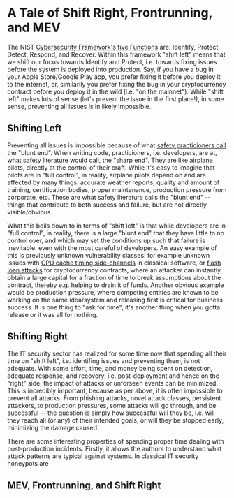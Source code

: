 # A Tale of Shift Right, Frontrunning, and MEV

The NIST [Cybersecurity Framework's five Functions](https://www.nist.gov/cyberframework/online-learning/five-functions) are: Identify, Protect, Detect, Respond, and Recover. Within this framework "shift left" means that we shift our focus towards Identify and Protect, i.e. towards fixing issues before the system is deployed into production. Say, if you have a bug in your Apple Store/Google Play app, you prefer fixing it before you deploy it to the internet, or, similarily you prefer fixing the bug in your cryptocurrency contract before you deploy it in the wild (i.e. "on the mainnet"). While "shift left" makes lots of sense (let's prevent the issue in the first place!), in some sense, preventing all issues is in likely impossible.


## Shifting Left

Preventing all issues is impossible because of what [safety practicioners call](https://www.amazon.com/Field-Guide-Understanding-Human-Error/dp/1472439058) the "blunt end". When writing code, practicioners, i.e. developers, are at, what safety literature would call, the "sharp end". They are like airplane pilots, directly at the control of their craft. While it's easy to imagine that pilots are in "full control", in reality, airplane pilots depend on and are affected by many things: accurate weather reports, quality and amount of training, certification bodies, proper maintenance, production pressure from corporate, etc. These are what safety literature calls the "blunt end" -- things that contribute to both success and failure, but are not directly visible/obvious.

What this boils down to in terms of "shift left" is that while developers are in "full control", in reality, there is a large "blunt end" that they have little to no control over, and which may set the conditions up such that failure is inevitable, even with the most careful of developers. An easy example of this is previously unknown vulnerability classes: for example unknown issues with [CPU cache timing side-channels](https://www.intel.com/content/www/us/en/architecture-and-technology/side-channel-variants-1-2-3.html) in classical software, or [flash loan attacks](https://halborn.com/what-is-a-flash-loan-attack/) for cryptocurrency contracts, where an attacker can instantly obtain a large capital for a fraction of time to break assumptions about the contract, thereby e.g. helping to drain it of funds. Another obvious example would be production pressure, where competing entities are known to be working on the same idea/system and releasing first is critical for business success. It is one thing to "ask for time", it's another thing when you gotta release or it was all for nothing.

## Shifting Right

The IT security sector has realized for some time now that spending all their time on "shift left", i.e. identifing issues and preventing them, is not adequate. With some effort, time, and money being spent on detection, adequate response, and recovery, i.e. post-deployment and hence on the "right" side, the impact of attacks or unforseen events can be minimized. This is incredibly important, because as per above, it is often impossible to prevent all attacks. From phishing attacks, novel attack classes, persistent attackers, to production pressures, some attacks will go through, and be successful -- the question is simply how successful will they be, i.e. will they reach all (or any) of their intended goals, or will they be stopped early, minimizing the damage caused.

There are some interesting properties of spending proper time dealing with post-production incidents. Firstly, it allows the authors to understand what attack patterns are typical against systems. In classical IT security honeypots are 

## MEV, Frontrunning, and Shift Right




